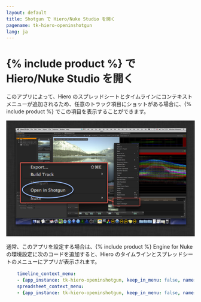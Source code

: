 ```yaml
---
layout: default
title: Shotgun で Hiero/Nuke Studio を開く
pagename: tk-hiero-openinshotgun
lang: ja
---
```


# {% include product %} で Hiero/Nuke Studio を開く

このアプリによって、Hiero のスプレッドシートとタイムラインにコンテキスト メニューが追加されるため、任意のトラック項目にショットがある場合に、{% include product %} でこの項目を表示することができます。

![Shotgun で開く](../images/apps/hiero-open_in_shotgun.png)

通常、このアプリを設定する場合は、{% include product %} Engine for Nuke の環境設定に次のコードを追加すると、Hiero のタイムラインとスプレッドシートのメニューにアプリが表示されます。

```yaml
    timeline_context_menu:
    - {app_instance: tk-hiero-openinshotgun, keep_in_menu: false, name: "Open in {% include product %}", requires_selection: true}
    spreadsheet_context_menu:
    - {app_instance: tk-hiero-openinshotgun, keep_in_menu: false, name: "Open in {% include product %}", requires_selection: true}
```



